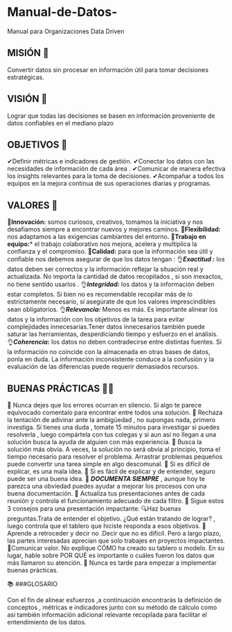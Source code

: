 # Manual-de-Datos-
Manual para Organizaciones Data Driven

## MISIÓN 🚀

</div>

Convertir datos sin procesar en información útil para tomar decisiones estratégicas.

## VISIÓN 🔮

</div>

Lograr que todas las decisiones se basen en información proveniente de datos confiables en el mediano plazo

## OBJETIVOS 🎯

</div>

✔Definir métricas e indicadores de gestión.
✔Conectar los datos con las necesidades de información de cada área .
✔Comunicar de manera efectiva los insights relevantes para la toma de decisiones. 
✔Acompañar a todos los equipos en la mejora continua de sus operaciones diarias y programas.

## VALORES 💛

</div>

🤖**Innovación:** somos curiosos, creativos, tomamos la iniciativa y nos desafiamos siempre a encontrar nuevos y mejores caminos.
🥬**Flexibilidad:** nos adaptamos a las exigencias cambiantes del entorno. 
👥**Trabajo en equipo:*** el trabajo colaborativo nos mejora, acelera y multiplica la confianza y el compromiso. 
🔬**Calidad:** para que la información sea útil y confiable nos debemos asegurar de que los datos tengan : 
  👌***Exactitud :*** los datos deben ser correctos y la información reflejar la situación real y actualizada. No importa la cantidad de datos recopilados , si son inexactos, no tiene sentido usarlos .
  👌***Integridad:*** los datos y la información deben estar completos. Si bien no es recomendable recopilar más de lo estrictamente necesario, sí asegúrate de que los valores imprescindibles sean obligatorios.
  👌***Relevancia:*** Menos es más. Es importante alinear los datos y la información con los objetivos de la tarea para evitar complejidades innecesarias.Tener datos innecesarios también puede saturar las herramientas, desperdiciando tiempo y esfuerzo en el análisis.
  👌***Coherencia:*** los datos no deben contradecirse entre distintas fuentes. Si la información no coincide con la almacenada en otras bases de datos, ponla en duda. La información inconsistente conduce a la confusión y la evaluación de las diferencias puede requerir demasiados recursos.

</div>

## BUENAS PRÁCTICAS 🦸‍♂️

</div>

💜 Nunca dejes que los errores ocurran en silencio. Si algo te parece equivocado comentalo para encontrar entre todos una solución. 
💜 Rechaza la tentación de adivinar ante la ambigüedad , no supongas nada, primero investiga. Si tienes una duda , tomate 15 minutos para investigar si puedes resolverla , luego compártela con tus colegas y si aun así no llegan a una solución busca la ayuda de alguien con más experiencia. 
💜 Busca la solución más obvia. A veces, la solución no será obvia al principio, toma el tiempo necesario para resolver el problema. Arrastrar problemas pequeños puede convertir una tarea simple en algo descomunal. 
💜 Si es difícil de explicar, es una mala idea.
💜 Si es fácil de explicar y de entender, seguro puede ser una buena idea.
💜 ***DOCUMENTA SIEMPRE*** , aunque hoy te parezca una obviedad puedes ayudar a mejorar los procesos con una buena documentación. 
💜 Actualiza tus presentaciones antes de cada reunión y controla el funcionamiento adecuado de cada filtro. 
💜 Sigue estos 3 consejos para una presentación impactante: 
      🔍Haz buenas preguntas.Trata de entender el objetivo. ¿Qué están tratando de lograr? , luego controla que el tablero que hiciste responda a esos objetivos. 
      🚫Aprende a retroceder y decir no .Decir que no es difícil. Pero a largo plazo, las partes interesadas aprecian que solo trabajes en proyectos impactantes. 
      🤑Comunicar valor. No explique CÓMO ha creado su tablero o modelo. En su lugar, hable sobre POR QUÉ es importante o cuáles fueron los datos que más llamaron su atención.
💜 Nunca es tarde para empezar a implementar buenas prácticas.

📚 ###GLOSARIO
</div>

Con el fin de alinear esfuerzos ,a continuación encontrarás la definición de conceptos , métricas e indicadores junto con su método de cálculo como así también información adicional relevante recopilada para facilitar el entendimiento de los datos. 
